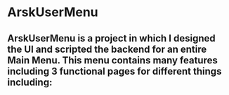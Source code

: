 # ArskUserMenu

ArskUserMenu is a project in which I designed the UI and scripted the backend for an entire Main Menu. This menu contains many features including 3 functional pages for different things including:
-
